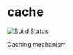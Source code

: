 # cache
[![Build Status](https://travis-ci.org/ezzygemini/cache.svg?branch=master)](https://travis-ci.org/ezzygemini/cache)

Caching mechanism
